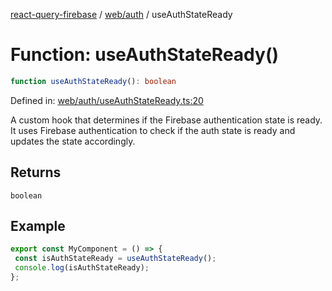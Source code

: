 [react-query-firebase](../../../modules.md) / [web/auth](../index.md) / useAuthStateReady

# Function: useAuthStateReady()

```ts
function useAuthStateReady(): boolean
```

Defined in: [web/auth/useAuthStateReady.ts:20](https://github.com/vpishuk/react-query-firebase/blob/47ed1ecd8b83d68dd4237e8eb73f6aa6dea2c1fa/web/auth/useAuthStateReady.ts#L20)

A custom hook that determines if the Firebase authentication state is ready.
It uses Firebase authentication to check if the auth state is ready and updates the state accordingly.

## Returns

`boolean`

## Example

```jsx
export const MyComponent = () => {
 const isAuthStateReady = useAuthStateReady();
 console.log(isAuthStateReady);
};
```
